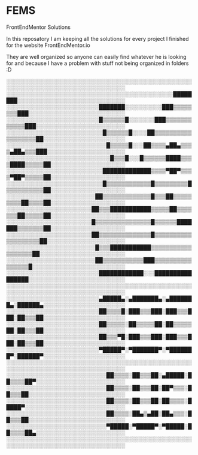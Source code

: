 # FEMS
FrontEndMentor Solutions

In this reposatory I am keeping all the solutions for every project I finished for the website FrontEndMentor.io

They are well organized so anyone can easily find whatever he is looking for and because I have a problem with stuff not being organized in folders  :D


░░░░░░░░░░░░░░░░░░░░░░░░░░░░░░░░░░░░░░░░░░░░░░░░░░░░░░░░░░░░░░░░░░░░░░░░░░░░░░░░░░
░░░░░░░░░░░░░░░░░░░░░░░░░░░░░░░░░░░░░░░░░░░░░████████░░░░░░░░░░░░░░░░░░░░░░░░░░░░░
░░░░░░░░░░░░░░░░░░░░░░░░░███████░░░░░░░░░░███▒▒▒▒▒▒▒▒███░░░░░░░░░░░░░░░░░░░░░░░░░░
░░░░░░░░░░░░░░░░░░░░░░░░░█▒▒▒▒▒▒█░░░░░░░███▒▒▒▒▒▒▒▒▒▒▒▒███░░░░░░░░░░░░░░░░░░░░░░░░
░░░░░░░░░░░░░░░░░░░░░░░░░░█▒▒▒▒▒▒█░░░░██▒▒▒▒▒▒▒▒▒▒▒▒▒▒▒▒▒▒██░░░░░░░░░░░░░░░░░░░░░░
░░░░░░░░░░░░░░░░░░░░░░░░░░░█▒▒▒▒▒█░░░██▒▒▒▒▄██▄▒▒▒▒▄██▄▒▒▒███░░░░░░░░░░░░░░░░░░░░░
░░░░░░░░░░░░░░░░░░░░░░░░░░░░█▒▒▒█░░░█▒▒▒▒▒▒████▒▒▒▒████▒▒▒▒▒██░░░░░░░░░░░░░░░░░░░░
░░░░░░░░░░░░░░░░░░░░░░░░░░█████████████▒▒▒▒▀██▀▒▒▒▒▀██▀▒▒▒▒▒██░░░░░░░░░░░░░░░░░░░░
░░░░░░░░░░░░░░░░░░░░░░░░░░█▒▒▒▒▒▒▒▒▒▒▒▒█▒▒▒▒▒▒▒▒▒█▒▒▒▒▒▒▒▒▒▒██░░░░░░░░░░░░░░░░░░░░
░░░░░░░░░░░░░░░░░░░░░░░░██▒▒▒▒▒▒▒▒▒▒▒▒▒█▒▒▒██▒▒▒▒▒▒▒▒▒██▒▒▒▒██░░░░░░░░░░░░░░░░░░░░
░░░░░░░░░░░░░░░░░░░░░░░██▒▒▒███████████▒▒▒▒▒██▒▒▒▒▒▒▒██▒▒▒▒▒██░░░░░░░░░░░░░░░░░░░░
░░░░░░░░░░░░░░░░░░░░░░░█▒▒▒▒▒▒▒▒▒▒▒▒▒▒▒█▒▒▒▒▒▒███████▒▒▒▒▒▒▒██░░░░░░░░░░░░░░░░░░░░
░░░░░░░░░░░░░░░░░░░░░░░██▒▒▒▒▒▒▒▒▒▒▒▒▒▒█▒▒▒▒▒▒▒▒▒▒▒▒▒▒▒▒▒▒▒██░░░░░░░░░░░░░░░░░░░░░
░░░░░░░░░░░░░░░░░░░░░░░░█▒▒▒███████████▒▒▒▒▒▒▒▒▒▒▒▒▒▒▒▒▒▒██░░░░░░░░░░░░░░░░░░░░░░░
░░░░░░░░░░░░░░░░░░░░░░░░██▒▒▒▒▒▒▒▒▒▒▒███▒▒▒▒▒▒▒▒▒▒▒▒▒▒▒▒█░░░░░░░░░░░░░░░░░░░░░░░░░
░░░░░░░░░░░░░░░░░░░░░░░░░████████████░░░████████████████░░░░░░░░░░░░░░░░░░░░░░░░░░
░░░░░░░░░░░░░░░░░░░░░░░░░░░░░░░░░░░░░░░░░░░░░░░░░░░░░░░░░░░░░░░░░░░░░░░░░░░░░░░░░░
░░░░░░░░░░░░░░░░░░░░░░░░░▄█████▄░▄███████▄░▄███████▄░██████▄░░░░░░░░░░░░░░░░░░░░░░
░░░░░░░░░░░░░░░░░░░░░░░░░██▒▒▒▒█░███▒▒▒███░███▒▒▒███░██▒▒▒██░░░░░░░░░░░░░░░░░░░░░░
░░░░░░░░░░░░░░░░░░░░░░░░░██▒▒▒▒▒░██▒▒▒▒▒██░██▒▒▒▒▒██░██▒▒▒██░░░░░░░░░░░░░░░░░░░░░░
░░░░░░░░░░░░░░░░░░░░░░░░░██▒▒▒▀█░███▒▒▒███░███▒▒▒███░██▒▒▒██░░░░░░░░░░░░░░░░░░░░░░
░░░░░░░░░░░░░░░░░░░░░░░░░▀█████▀░▀███████▀░▀███████▀░██████▀░░░░░░░░░░░░░░░░░░░░░░
░░░░░░░░░░░░░░░░░░░░░░░░░░░░░░░░░░░░░░░░░░░░░░░░░░░░░░░░░░░░░░░░░░░░░░░░░░░░░░░░░░
░░░░░░░░░░░░░░░░░░░░░░░░░░░██▒▒▒▒░██▒▒▒██░▄█████░██▒▒▒▒██▀░░░░░░░░░░░░░░░░░░░░░░░░
░░░░░░░░░░░░░░░░░░░░░░░░░░░██▒▒▒▒░██▒▒▒██░██▀▒▒▒░██▒▒▒██░░░░░░░░░░░░░░░░░░░░░░░░░░
░░░░░░░░░░░░░░░░░░░░░░░░░░░██▒▒▒▒░██▒▒▒██░██▒▒▒▒░█████▀░░░░░░░░░░░░░░░░░░░░░░░░░░░
░░░░░░░░░░░░░░░░░░░░░░░░░░░██▒▒▒▒░██▄▒▄██░██▄▒▒▒░██▒▒▒██░░░░░░░░░░░░░░░░░░░░░░░░░░
░░░░░░░░░░░░░░░░░░░░░░░░░░░▀█████░▀█████▀░▀█████░██▒▒▒▒██▄░░░░░░░░░░░░░░░░░░░░░░░░
░░░░░░░░░░░░░░░░░░░░░░░░░░░░░░░░░░░░░░░░░░░░░░░░░░░░░░░░░░░░░░░░░░░░░░░░░░░░░░░░░░
